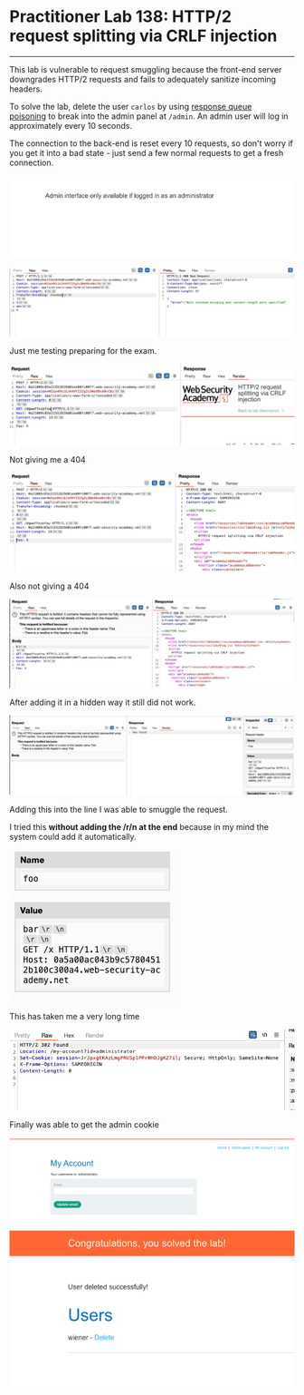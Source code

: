 # Practitioner Lab 138: HTTP/2 request splitting via CRLF injection

---

This lab is vulnerable to request smuggling because the front-end server downgrades HTTP/2 requests and fails to adequately sanitize incoming headers.

To solve the lab, delete the user `carlos` by using [response queue poisoning](https://portswigger.net/web-security/request-smuggling/advanced/response-queue-poisoning) to break into the admin panel at `/admin`. An admin user will log in approximately every 10 seconds.

The connection to the back-end is reset every 10 requests, so don't worry if you get it into a bad state - just send a few normal requests to get a fresh connection.

![Untitled](Practitioner%20Lab%20138%20HTTP%202%20request%20splitting%20via%20%2079c02988e4ed473abf1bdf44a77117a4/Untitled.png)

![Untitled](Practitioner%20Lab%20138%20HTTP%202%20request%20splitting%20via%20%2079c02988e4ed473abf1bdf44a77117a4/Untitled%201.png)

Just me testing preparing for the exam. 

![Untitled](Practitioner%20Lab%20138%20HTTP%202%20request%20splitting%20via%20%2079c02988e4ed473abf1bdf44a77117a4/Untitled%202.png)

Not giving me a 404

![Untitled](Practitioner%20Lab%20138%20HTTP%202%20request%20splitting%20via%20%2079c02988e4ed473abf1bdf44a77117a4/Untitled%203.png)

Also not giving a 404 

![Untitled](Practitioner%20Lab%20138%20HTTP%202%20request%20splitting%20via%20%2079c02988e4ed473abf1bdf44a77117a4/Untitled%204.png)

After adding it in a hidden way it still did not work.

![Untitled](Practitioner%20Lab%20138%20HTTP%202%20request%20splitting%20via%20%2079c02988e4ed473abf1bdf44a77117a4/Untitled%205.png)

Adding this into the line I was able to smuggle the request.

I tried this **without adding the /r/n at the end** because in my mind the system could add it automatically.

![Untitled](Practitioner%20Lab%20138%20HTTP%202%20request%20splitting%20via%20%2079c02988e4ed473abf1bdf44a77117a4/Untitled%206.png)

This has taken me a very long time

![Untitled](Practitioner%20Lab%20138%20HTTP%202%20request%20splitting%20via%20%2079c02988e4ed473abf1bdf44a77117a4/Untitled%207.png)

Finally was able to get the admin cookie

![Untitled](Practitioner%20Lab%20138%20HTTP%202%20request%20splitting%20via%20%2079c02988e4ed473abf1bdf44a77117a4/Untitled%208.png)

![Untitled](Practitioner%20Lab%20138%20HTTP%202%20request%20splitting%20via%20%2079c02988e4ed473abf1bdf44a77117a4/Untitled%209.png)